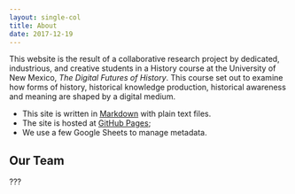 ```yaml
---
layout: single-col
title: About
date: 2017-12-19
---
```


This website is the result of a collaborative research project by dedicated, industrious, and creative students in a History course at the University of New Mexico, _The Digital Futures of History_. This course set out to examine how forms of history, historical knowledge production, historical awareness and meaning are shaped by a digital medium.

- This site is written in [Markdown](https://daringfireball.net/projects/markdown/syntax) with plain text files.
- The site is hosted at [GitHub Pages](https://github.com/unm-digital-futures/digital-history-review/tree/master/docs);
- We use a few Google Sheets to manage metadata.


## Our Team
???

